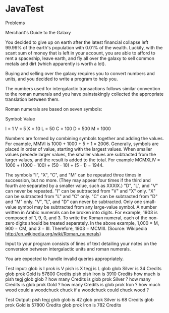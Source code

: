 # JavaTest
Problems

Merchant's Guide to the Galaxy
 
You decided to give up on earth after the latest financial collapse left 99.99% of the earth's population with 0.01% of the wealth. Luckily, with the scant sum of money that is left in your account, you are able to afford to rent a spaceship, leave earth, and fly all over the galaxy to sell common metals and dirt (which apparently is worth a lot).
 
Buying and selling over the galaxy requires you to convert numbers and units, and you decided to write a program to help you.
 
The numbers used for intergalactic transactions follows similar convention to the roman numerals and you have painstakingly collected the appropriate translation between them.
 
Roman numerals are based on seven symbols:
 
Symbol: Value
 
I = 1
V = 5
X = 10
L = 50
C = 100
D = 500
M = 1000
 
Numbers are formed by combining symbols together and adding the values. For example, MMVI is 1000 + 1000 + 5 + 1 = 2006. Generally, symbols are placed in order of value, starting with the largest values. When smaller values precede larger values, the smaller values are subtracted from the larger values, and the result is added to the total. For example MCMXLIV = 1000 + (1000 - 100) + (50 - 10) + (5 - 1) = 1944.
 
The symbols "I", "X", "C", and "M" can be repeated three times in succession, but no more. (They may appear four times if the third and fourth are separated by a smaller value, such as XXXIX.) "D", "L", and "V" can never be repeated.
"I" can be subtracted from "V" and "X" only. "X" can be subtracted from "L" and "C" only. "C" can be subtracted from "D" and "M" only. "V", "L", and "D" can never be subtracted.
Only one small-value symbol may be subtracted from any large-value symbol.
A number written in Arabic numerals can be broken into digits. For example, 1903 is composed of 1, 9, 0, and 3. To write the Roman numeral, each of the non-zero digits should be treated separately. In the above example, 1,000 = M, 900 = CM, and 3 = III. Therefore, 1903 = MCMIII.
(Source: Wikipedia http://en.wikipedia.org/wiki/Roman_numerals)
 
Input to your program consists of lines of text detailing your notes on the conversion between intergalactic units and roman numerals.
 
You are expected to handle invalid queries appropriately.
 
Test input:
glob is I
prok is V
pish is X
tegj is L
glob glob Silver is 34 Credits
glob prok Gold is 57800 Credits
pish pish Iron is 3910 Credits
how much is pish tegj glob glob ?
how many Credits is glob prok Silver ?
how many Credits is glob prok Gold ?
how many Credits is glob prok Iron ?
how much wood could a woodchuck chuck if a woodchuck could chuck wood ?
 
Test Output:
pish tegj glob glob is 42
glob prok Silver is 68 Credits
glob prok Gold is 57800 Credits
glob prok Iron is 782 Credits
